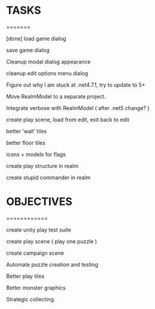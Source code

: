 
# TASKS
=======

[done] load game dialog

save game dialog

Cleanup modal dialog appearance

cleanup edit options menu dialog

Figure out why I am stuck at .net4.7.1, try to update to 5+

Move RealmModel to a separate project.

Integrate verbose with RealmModel ( after .net5 change? )

create play scene, load from edit, exit back to edit

better 'wall' tiles

better floor tiles

icons + models for flags

create play structure in realm

create stupid commander in realm

# OBJECTIVES
============

create unity play test suite

create play scene ( play one puzzle )

create campaign scene

Automate puzzle creation and testing

Better play tiles

Better monster graphics

Strategic collecting.
